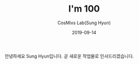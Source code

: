 ﻿---
title: "I'm 100"
author: CosMixs Lab(Sung Hyun)
date: 2019-09-14
category: Report
tags: ["info", "kor", "info"]
description: 으앙
image:
  src: 
  copyright: Sung Hyun
---
안녕하세요 Sung Hyun입니다.
곧 새로운 작업물로 인사드리겠습니다.